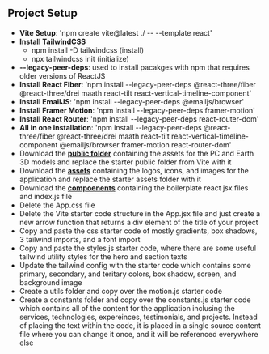 ## Project Setup

- **Vite Setup**: 'npm create vite@latest ./ -- --template react'
- **Install TailwindCSS**
  - npm install -D tailwindcss (install)
  - npx tailwindcss init (initialize)
- **--legacy-peer-deps**: used to install pacakges with npm that requires older versions of ReactJS
- **Install React Fiber**: 'npm install --legacy-peer-deps @react-three/fiber @react-three/drei maath react-tilt react-vertical-timeline-component'
- **Install EmailJS**: 'npm install --legacy-peer-deps @emailjs/browser'
- **Install Framer Motion**: 'npm install --legacy-peer-deps framer-motion'
- **Install React Router**: 'npm install --legacy-peer-deps react-router-dom'
- **All in one installation**: 'npm install --legacy-peer-deps @react-three/fiber @react-three/drei maath react-tilt react-vertical-timeline-component @emailjs/browser framer-motion react-router-dom'
- Download the **[public folder](https://drive.google.com/drive/folders/1KVU8iaH0E_JFtShNiR3BgCSA3pawXY4Z)** containing the assets for the PC and Earth 3D models and replace the starter public folder from Vite with it
- Download the **[assets](https://drive.google.com/drive/folders/1KVU8iaH0E_JFtShNiR3BgCSA3pawXY4Z)** containing the logos, icons, and images for the application and replace the starter assets folder with it
- Download the **[compoenents](https://drive.google.com/drive/folders/1KVU8iaH0E_JFtShNiR3BgCSA3pawXY4Z)** containing the boilerplate react jsx files and index.js file
- Delete the App.css file
- Delete the Vite starter code structure in the App.jsx file and just create a new arrow function that returns a div element of the title of your project
- Copy and paste the css starter code of mostly gradients, box shadows, 3 tailwind imports, and a font import
- Copy and paste the styles.js starter code, where there are some useful tailwind utility styles for the hero and section texts
- Update the tailwind config with the starter code which contains some primary, secondary, and teritary colors, box shadow, screen, and background image
- Create a utils folder and copy over the motion.js starter code
- Create a constants folder and copy over the constants.js starter code which contains all of the content for the application inclusing the services, technologies, expereinces, testimonials, and projects. Instead of placing the text within the code, it is placed in a single source content file where you can change it once, and it will be referenced everywhere else
